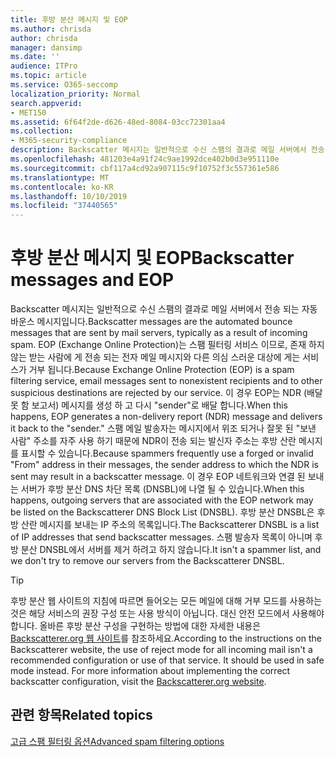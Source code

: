 ```yaml
---
title: 후방 분산 메시지 및 EOP
ms.author: chrisda
author: chrisda
manager: dansimp
ms.date: ''
audience: ITPro
ms.topic: article
ms.service: O365-seccomp
localization_priority: Normal
search.appverid:
- MET150
ms.assetid: 6f64f2de-d626-48ed-8084-03cc72301aa4
ms.collection:
- M365-security-compliance
description: Backscatter 메시지는 일반적으로 수신 스팸의 결과로 메일 서버에서 전송 되는 자동 바운스 메시지입니다. 후방 분산 DNSBL은 후방 산란 메시지를 보내는 IP 주소의 목록입니다. 스팸 발송자 목록이 아니며 후방 분산 DNSBL에서 서버를 제거 하려고 하지 않습니다.
ms.openlocfilehash: 481203e4a91f24c9ae1992dce402b0d3e951110e
ms.sourcegitcommit: cbf117a4cd92a907115c9f10752f3c557361e586
ms.translationtype: MT
ms.contentlocale: ko-KR
ms.lasthandoff: 10/10/2019
ms.locfileid: "37440565"
---
```

# <a name="backscatter-messages-and-eop"></a><span data-ttu-id="ea7ab-105">후방 분산 메시지 및 EOP</span><span class="sxs-lookup"><span data-stu-id="ea7ab-105">Backscatter messages and EOP</span></span>

<span data-ttu-id="ea7ab-106">Backscatter 메시지는 일반적으로 수신 스팸의 결과로 메일 서버에서 전송 되는 자동 바운스 메시지입니다.</span><span class="sxs-lookup"><span data-stu-id="ea7ab-106">Backscatter messages are the automated bounce messages that are sent by mail servers, typically as a result of incoming spam.</span></span> <span data-ttu-id="ea7ab-107">EOP (Exchange Online Protection)는 스팸 필터링 서비스 이므로, 존재 하지 않는 받는 사람에 게 전송 되는 전자 메일 메시지와 다른 의심 스러운 대상에 게는 서비스가 거부 됩니다.</span><span class="sxs-lookup"><span data-stu-id="ea7ab-107">Because Exchange Online Protection (EOP) is a spam filtering service, email messages sent to nonexistent recipients and to other suspicious destinations are rejected by our service.</span></span> <span data-ttu-id="ea7ab-108">이 경우 EOP는 NDR (배달 못 함 보고서) 메시지를 생성 하 고 다시 "sender"로 배달 합니다.</span><span class="sxs-lookup"><span data-stu-id="ea7ab-108">When this happens, EOP generates a non-delivery report (NDR) message and delivers it back to the "sender."</span></span> <span data-ttu-id="ea7ab-109">스팸 메일 발송자는 메시지에서 위조 되거나 잘못 된 "보낸 사람" 주소를 자주 사용 하기 때문에 NDR이 전송 되는 발신자 주소는 후방 산란 메시지를 표시할 수 있습니다.</span><span class="sxs-lookup"><span data-stu-id="ea7ab-109">Because spammers frequently use a forged or invalid "From" address in their messages, the sender address to which the NDR is sent may result in a backscatter message.</span></span> <span data-ttu-id="ea7ab-110">이 경우 EOP 네트워크와 연결 된 보내는 서버가 후방 분산 DNS 차단 목록 (DNSBL)에 나열 될 수 있습니다.</span><span class="sxs-lookup"><span data-stu-id="ea7ab-110">When this happens, outgoing servers that are associated with the EOP network may be listed on the Backscatterer DNS Block List (DNSBL).</span></span> <span data-ttu-id="ea7ab-111">후방 분산 DNSBL은 후방 산란 메시지를 보내는 IP 주소의 목록입니다.</span><span class="sxs-lookup"><span data-stu-id="ea7ab-111">The Backscatterer DNSBL is a list of IP addresses that send backscatter messages.</span></span> <span data-ttu-id="ea7ab-112">스팸 발송자 목록이 아니며 후방 분산 DNSBL에서 서버를 제거 하려고 하지 않습니다.</span><span class="sxs-lookup"><span data-stu-id="ea7ab-112">It isn't a spammer list, and we don't try to remove our servers from the Backscatterer DNSBL.</span></span>

> [!TIP]
> <span data-ttu-id="ea7ab-p103">후방 분산 웹 사이트의 지침에 따르면 들어오는 모든 메일에 대해 거부 모드를 사용하는 것은 해당 서비스의 권장 구성 또는 사용 방식이 아닙니다. 대신 안전 모드에서 사용해야 합니다. 올바른 후방 분산 구성을 구현하는 방법에 대한 자세한 내용은 [Backscatterer.org 웹 사이트](http://www.backscatterer.org/?target=usage)를 참조하세요.</span><span class="sxs-lookup"><span data-stu-id="ea7ab-p103">According to the instructions on the Backscatterer website, the use of reject mode for all incoming mail isn't a recommended configuration or use of that service. It should be used in safe mode instead. For more information about implementing the correct backscatter configuration, visit the [Backscatterer.org website](http://www.backscatterer.org/?target=usage).</span></span>

## <a name="related-topics"></a><span data-ttu-id="ea7ab-116">관련 항목</span><span class="sxs-lookup"><span data-stu-id="ea7ab-116">Related topics</span></span>

[<span data-ttu-id="ea7ab-117">고급 스팸 필터링 옵션</span><span class="sxs-lookup"><span data-stu-id="ea7ab-117">Advanced spam filtering  options</span></span>](advanced-spam-filtering-asf-options.md)
